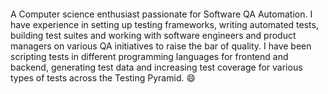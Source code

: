 ![]()

A Computer science enthusiast passionate for Software QA Automation. I have experience in setting up testing frameworks, writing automated tests, building test suites and working with software engineers and product managers on various QA initiatives to raise the bar of quality. I have been scripting tests in different programming languages for frontend and backend, generating test data and increasing test coverage for various types of tests across the Testing Pyramid. 😄
